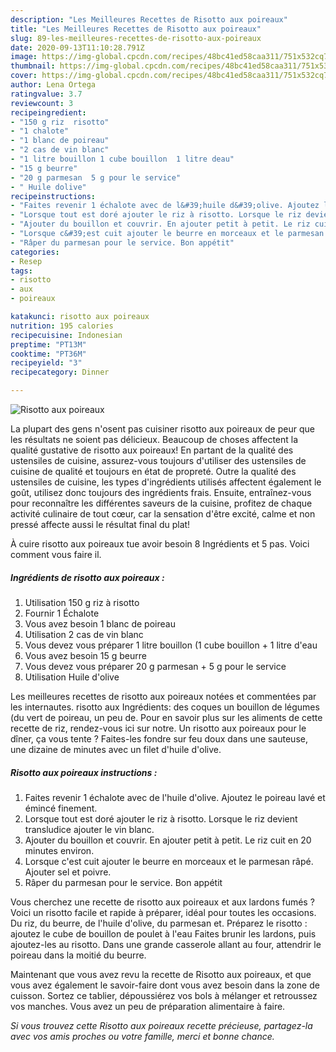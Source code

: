 ```yaml
---
description: "Les Meilleures Recettes de Risotto aux poireaux"
title: "Les Meilleures Recettes de Risotto aux poireaux"
slug: 89-les-meilleures-recettes-de-risotto-aux-poireaux
date: 2020-09-13T11:10:28.791Z
image: https://img-global.cpcdn.com/recipes/48bc41ed58caa311/751x532cq70/risotto-aux-poireaux-photo-principale-de-la-recette.jpg
thumbnail: https://img-global.cpcdn.com/recipes/48bc41ed58caa311/751x532cq70/risotto-aux-poireaux-photo-principale-de-la-recette.jpg
cover: https://img-global.cpcdn.com/recipes/48bc41ed58caa311/751x532cq70/risotto-aux-poireaux-photo-principale-de-la-recette.jpg
author: Lena Ortega
ratingvalue: 3.7
reviewcount: 3
recipeingredient:
- "150 g riz  risotto"
- "1 chalote"
- "1 blanc de poireau"
- "2 cas de vin blanc"
- "1 litre bouillon 1 cube bouillon  1 litre deau"
- "15 g beurre"
- "20 g parmesan  5 g pour le service"
- " Huile dolive"
recipeinstructions:
- "Faites revenir 1 échalote avec de l&#39;huile d&#39;olive. Ajoutez le poireau lavé et émincé finement."
- "Lorsque tout est doré ajouter le riz à risotto. Lorsque le riz devient transludice ajouter le vin blanc."
- "Ajouter du bouillon et couvrir. En ajouter petit à petit. Le riz cuit en 20 minutes environ."
- "Lorsque c&#39;est cuit ajouter le beurre en morceaux et le parmesan râpé. Ajouter sel et poivre."
- "Râper du parmesan pour le service. Bon appétit"
categories:
- Resep
tags:
- risotto
- aux
- poireaux

katakunci: risotto aux poireaux 
nutrition: 195 calories
recipecuisine: Indonesian
preptime: "PT13M"
cooktime: "PT36M"
recipeyield: "3"
recipecategory: Dinner

---
```



![Risotto aux poireaux](https://img-global.cpcdn.com/recipes/48bc41ed58caa311/751x532cq70/risotto-aux-poireaux-photo-principale-de-la-recette.jpg)

La plupart des gens n'osent pas cuisiner risotto aux poireaux de peur que les résultats ne soient pas délicieux. Beaucoup de choses affectent la qualité gustative de risotto aux poireaux! En partant de la qualité des ustensiles de cuisine, assurez-vous toujours d'utiliser des ustensiles de cuisine de qualité et toujours en état de propreté. Outre la qualité des ustensiles de cuisine, les types d'ingrédients utilisés affectent également le goût, utilisez donc toujours des ingrédients frais. Ensuite, entraînez-vous pour reconnaître les différentes saveurs de la cuisine, profitez de chaque activité culinaire de tout cœur, car la sensation d'être excité, calme et non pressé affecte aussi le résultat final du plat!

<!--inarticleads1-->

À cuire risotto aux poireaux tue avoir besoin 8 Ingrédients et 5 pas. Voici comment vous faire il.

##### Ingrédients de risotto aux poireaux :

1. Utilisation 150 g riz à risotto
1. Fournir 1 Échalote
1. Vous avez besoin 1 blanc de poireau
1. Utilisation 2 cas de vin blanc
1. Vous devez vous préparer 1 litre bouillon (1 cube bouillon + 1 litre d&#39;eau
1. Vous avez besoin 15 g beurre
1. Vous devez vous préparer 20 g parmesan + 5 g pour le service
1. Utilisation  Huile d&#39;olive


Les meilleures recettes de risotto aux poireaux notées et commentées par les internautes. risotto aux Ingrédients: des coques un bouillon de légumes (du vert de poireau, un peu de. Pour en savoir plus sur les aliments de cette recette de riz, rendez-vous ici sur notre. Un risotto aux poireaux pour le dîner, ça vous tente ? Faites-les fondre sur feu doux dans une sauteuse, une dizaine de minutes avec un filet d&#39;huile d&#39;olive. 

<!--inarticleads2-->

##### Risotto aux poireaux instructions :

1. Faites revenir 1 échalote avec de l&#39;huile d&#39;olive. Ajoutez le poireau lavé et émincé finement.
1. Lorsque tout est doré ajouter le riz à risotto. Lorsque le riz devient transludice ajouter le vin blanc.
1. Ajouter du bouillon et couvrir. En ajouter petit à petit. Le riz cuit en 20 minutes environ.
1. Lorsque c&#39;est cuit ajouter le beurre en morceaux et le parmesan râpé. Ajouter sel et poivre.
1. Râper du parmesan pour le service. Bon appétit


Vous cherchez une recette de risotto aux poireaux et aux lardons fumés ? Voici un risotto facile et rapide à préparer, idéal pour toutes les occasions. Du riz, du beurre, de l&#39;huile d&#39;olive, du parmesan et. Préparez le risotto : ajoutez le cube de bouillon de poulet à l&#39;eau Faites brunir les lardons, puis ajoutez-les au risotto. Dans une grande casserole allant au four, attendrir le poireau dans la moitié du beurre. 

<!--inarticleads1-->

<p>
Maintenant que vous avez revu la recette de Risotto aux poireaux, et que vous avez également le savoir-faire dont vous avez besoin dans la zone de cuisson. Sortez ce tablier, dépoussiérez vos bols à mélanger et retroussez vos manches. Vous avez un peu de préparation alimentaire à faire.
</p>

<p>
<i>Si vous trouvez cette Risotto aux poireaux recette précieuse, partagez-la avec vos amis proches ou votre famille, merci et bonne chance.</i>
</p>
